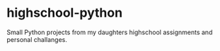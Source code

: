 # highschool-python
Small Python projects from my daughters highschool assignments and personal challanges.
